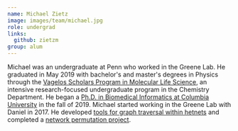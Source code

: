 ```yaml
---
name: Michael Zietz
image: images/team/michael.jpg
role: undergrad
links:
  github: zietzm
group: alum
---
```


Michael was an undergraduate at Penn who worked in the Greene Lab.
He graduated in May 2019 with bachelor's and master's degrees in Physics through the [Vagelos Scholars Program in Molecular Life Science](http://www.sas.upenn.edu/biochem/vspmls.html), an intensive research-focused undergraduate program in the Chemistry Department.
He began a [Ph.D. in Biomedical Informatics at Columbia University](https://www.dbmi.columbia.edu/prospective-students/our-programs/phd/) in the fall of 2019.
Michael started working in the Greene Lab with Daniel in 2017.
He developed [tools for graph traversal within hetnets](https://github.com/greenelab/hetmech) and completed a [network permutation project](https://github.com/greenelab/xswap-manuscript).
